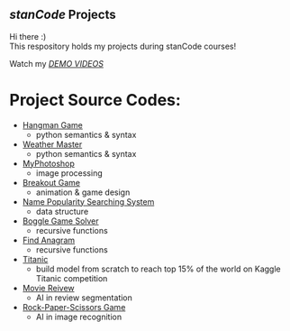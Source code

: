 ## *stanCode* Projects
Hi there :)\
This respository holds my projects during stanCode courses!

Watch my *[DEMO VIDEOS](https://drive.google.com/drive/folders/1LevFBGfzBl-NXpf8UFNnatO44wxa4WmG?usp=sharing)*

# Project Source Codes:
* [Hangman Game](https://github.com/dianapei/SC-projects/blob/main/stanCode%20projects/hang_man_game/hangman.py)
  * python semantics & syntax
* [Weather Master](https://github.com/dianapei/SC-projects/blob/main/stanCode%20projects/weather_master/weather_master.py)
  * python semantics & syntax
* [MyPhotoshop](https://github.com/dianapei/SC-projects/blob/main/stanCode%20projects/python%20photoshop/stanCodoshop.py)
  * image processing
* [Breakout Game](https://github.com/dianapei/SC-projects/blob/main/stanCode%20projects/breakout%20game/breakout.py)
  * animation & game design
* [Name Popularity Searching System](https://github.com/dianapei/SC-projects/blob/main/stanCode%20projects/name_searching_program/babygraphics.py)
  * data structure
* [Boggle Game Solver](https://github.com/dianapei/SC-projects/blob/main/stanCode%20projects/boogle_game/boggle.py)
  * recursive functions
* [Find Anagram](https://github.com/dianapei/SC-projects/blob/main/stanCode%20projects/find_anagram/anagram.py)
  * recursive functions
* [Titanic](https://github.com/dianapei/SC-projects/blob/main/stanCode%20projects/Titanic/titanic.py)
  * build model from scratch to reach top 15% of the world on Kaggle Titanic competition
* [Movie Reivew](https://github.com/dianapei/SC-projects/blob/main/stanCode%20projects/movie_review/interactive.py)
  * AI in review segmentation
* [Rock-Paper-Scissors Game](https://github.com/dianapei/SC-projects/blob/main/stanCode%20projects/Rock-Paper-Scissors%20Game/RPS_Play.py)
  * AI in image recognition
